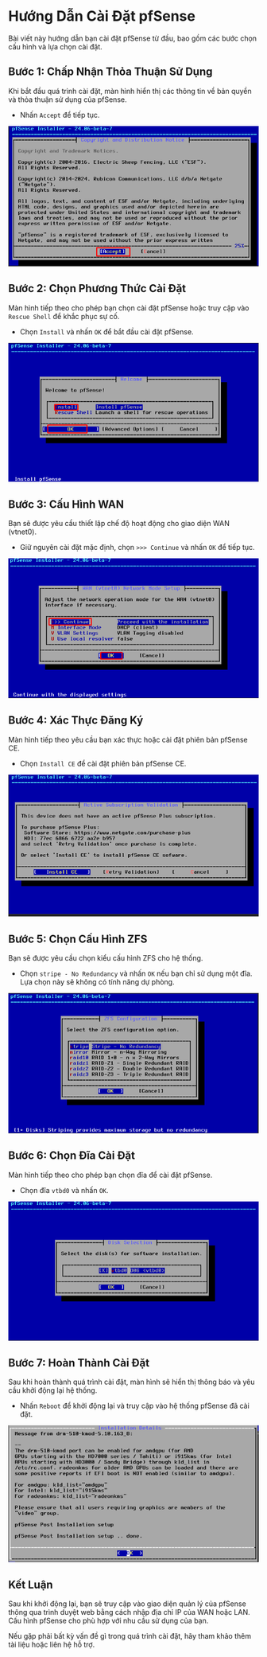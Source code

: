 # Hướng Dẫn Cài Đặt pfSense

Bài viết này hướng dẫn bạn cài đặt pfSense từ đầu, bao gồm các bước chọn cấu hình và lựa chọn cài đặt.

## Bước 1: Chấp Nhận Thỏa Thuận Sử Dụng
Khi bắt đầu quá trình cài đặt, màn hình hiển thị các thông tin về bản quyền và thỏa thuận sử dụng của pfSense.

- Nhấn `Accept` để tiếp tục.

![](./images/Screenshot_49.png)

## Bước 2: Chọn Phương Thức Cài Đặt
Màn hình tiếp theo cho phép bạn chọn cài đặt pfSense hoặc truy cập vào `Rescue Shell` để khắc phục sự cố.

- Chọn `Install` và nhấn `OK` để bắt đầu cài đặt pfSense.

![Command Prompt](./images/Screenshot_50.png)

## Bước 3: Cấu Hình WAN
Bạn sẽ được yêu cầu thiết lập chế độ hoạt động cho giao diện WAN (vtnet0).

- Giữ nguyên cài đặt mặc định, chọn `>>> Continue` và nhấn `OK` để tiếp tục.

![Command Prompt](./images/Screenshot_51.png)

## Bước 4: Xác Thực Đăng Ký
Màn hình tiếp theo yêu cầu bạn xác thực hoặc cài đặt phiên bản pfSense CE.

- Chọn `Install CE` để cài đặt phiên bản pfSense CE.

![Command Prompt](./images/Screenshot_52.png)

## Bước 5: Chọn Cấu Hình ZFS
Bạn sẽ được yêu cầu chọn kiểu cấu hình ZFS cho hệ thống.

- Chọn `stripe - No Redundancy` và nhấn `OK` nếu bạn chỉ sử dụng một đĩa. Lựa chọn này sẽ không có tính năng dự phòng.

![Command Prompt](./images/Screenshot_53.png)

## Bước 6: Chọn Đĩa Cài Đặt
Màn hình tiếp theo cho phép bạn chọn đĩa để cài đặt pfSense.

- Chọn đĩa `vtbd0` và nhấn `OK`.

![Command Prompt](./images/Screenshot_54.png)

## Bước 7: Hoàn Thành Cài Đặt
Sau khi hoàn thành quá trình cài đặt, màn hình sẽ hiển thị thông báo và yêu cầu khởi động lại hệ thống.

- Nhấn `Reboot` để khởi động lại và truy cập vào hệ thống pfSense đã cài đặt.

![Command Prompt](./images/Screenshot_55.png)

## Kết Luận
Sau khi khởi động lại, bạn sẽ truy cập vào giao diện quản lý của pfSense thông qua trình duyệt web bằng cách nhập địa chỉ IP của WAN hoặc LAN. Cấu hình pfSense cho phù hợp với nhu cầu sử dụng của bạn.

Nếu gặp phải bất kỳ vấn đề gì trong quá trình cài đặt, hãy tham khảo thêm tài liệu hoặc liên hệ hỗ trợ.

